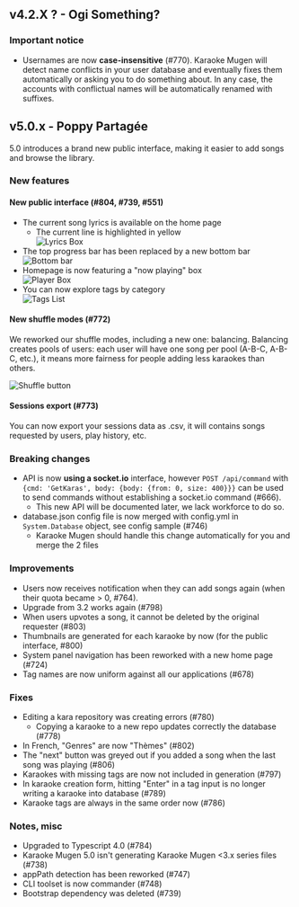 ## v4.2.X ? - Ogi Something?

### Important notice

- Usernames are now **case-insensitive** (#770). Karaoke Mugen will detect name conflicts in your user database and eventually fixes them automatically or asking you to do something about. In any case, the accounts with conflictual names will be automatically renamed with suffixes.

## v5.0.x - Poppy Partagée

5.0 introduces a brand new public interface, making it easier to add songs and browse the library.

### New features

#### New public interface (#804, #739, #551)

- The current song lyrics is available on the home page
  - The current line is highlighted in yellow<br/>
  ![Lyrics Box](https://lab.shelter.moe/karaokemugen/karaokemugen-app/uploads/f27fac0dc7cea1d728a9ff68c9385506/Peek_11-11-2020_21-54.gif)
- The top progress bar has been replaced by a new bottom bar<br/>
![Bottom bar](https://lab.shelter.moe/karaokemugen/karaokemugen-app/uploads/175acebc1b176e7902930e45f946dc7a/image.png)
- Homepage is now featuring a "now playing" box<br/>
![Player Box](https://lab.shelter.moe/karaokemugen/karaokemugen-app/uploads/8cc3b9e6d90d1bb9c6b2b16468c2962f/Capture_d_écran_2020-11-11_à_22.00.58.png)
- You can now explore tags by category<br/>
![Tags List](https://lab.shelter.moe/karaokemugen/karaokemugen-app/uploads/e9696536c20526808ada84b13520c085/Capture_d_écran_2020-11-11_à_21.57.50.png)

#### New shuffle modes (#772)

We reworked our shuffle modes, including a new one: balancing. Balancing creates pools of users: each user will have one song per pool (A-B-C, A-B-C, etc.), it means more fairness for people adding less karaokes than others.

![Shuffle button](http://lab.shelter.moe/karaokemugen/karaokemugen-app/uploads/5307ea7a7f92e4416cca7b11881324eb/image.png)

#### Sessions export (#773)

You can now export your sessions data as .csv, it will contains songs requested by users, play history, etc.

### Breaking changes

- API is now **using a socket.io** interface, however `POST /api/command` with `{cmd: 'GetKaras', body: {body: {from: 0, size: 400}}}` can be used to send commands without establishing a socket.io command (#666).
  - This new API will be documented later, we lack workforce to do so.
- database.json config file is now merged with config.yml in `System.Database` object, see config sample (#746)
  - Karaoke Mugen should handle this change automatically for you and merge the 2 files

### Improvements

- Users now receives notification when they can add songs again (when their quota became > 0, #764).
- Upgrade from 3.2 works again (#798)
- When users upvotes a song, it cannot be deleted by the original requester (#803)
- Thumbnails are generated for each karaoke by now (for the public interface, #800)
- System panel navigation has been reworked with a new home page (#724)
- Tag names are now uniform against all our applications (#678)

### Fixes

- Editing a kara repository was creating errors (#780)
  - Copying a karaoke to a new repo updates correctly the database (#778)
- In French, "Genres" are now "Thèmes" (#802)
- The "next" button was greyed out if you added a song when the last song was playing (#806)
- Karaokes with missing tags are now not included in generation (#797)
- In karaoke creation form, hitting "Enter" in a tag input is no longer writing a karaoke into database (#789)
- Karaoke tags are always in the same order now (#786)

### Notes, misc

- Upgraded to Typescript 4.0 (#784)
- Karaoke Mugen 5.0 isn't generating Karaoke Mugen &lt;3.x series files (#738)
- appPath detection has been reworked (#747)
- CLI toolset is now commander (#748)
- Bootstrap dependency was deleted (#739)
